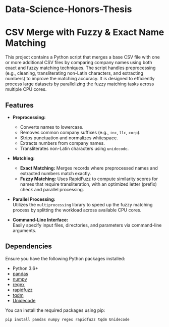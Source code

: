 # Data-Science-Honors-Thesis
# CSV Merge with Fuzzy & Exact Name Matching

This project contains a Python script that merges a base CSV file with one or more additional CSV files by comparing company names using both exact and fuzzy matching techniques. The script handles preprocessing (e.g., cleaning, transliterating non-Latin characters, and extracting numbers) to improve the matching accuracy. It is designed to efficiently process large datasets by parallelizing the fuzzy matching tasks across multiple CPU cores.

## Features

- **Preprocessing:**  
  - Converts names to lowercase.
  - Removes common company suffixes (e.g., `inc`, `llc`, `corp`).
  - Strips punctuation and normalizes whitespace.
  - Extracts numbers from company names.
  - Transliterates non-Latin characters using `unidecode`.

- **Matching:**  
  - **Exact Matching:** Merges records where preprocessed names and extracted numbers match exactly.
  - **Fuzzy Matching:** Uses RapidFuzz to compute similarity scores for names that require transliteration, with an optimized letter (prefix) check and parallel processing.

- **Parallel Processing:**  
  Utilizes the `multiprocessing` library to speed up the fuzzy matching process by splitting the workload across available CPU cores.

- **Command-Line Interface:**  
  Easily specify input files, directories, and parameters via command-line arguments.

## Dependencies

Ensure you have the following Python packages installed:

- Python 3.6+
- [pandas](https://pandas.pydata.org/)
- [numpy](https://numpy.org/)
- [regex](https://pypi.org/project/regex/)
- [rapidfuzz](https://pypi.org/project/rapidfuzz/)
- [tqdm](https://pypi.org/project/tqdm/)
- [Unidecode](https://pypi.org/project/Unidecode/)

You can install the required packages using pip:

```bash
pip install pandas numpy regex rapidfuzz tqdm Unidecode
